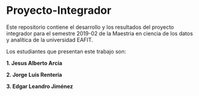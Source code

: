 # Proyecto-Integrador
Este repositorio contiene el desarrollo y los resultados del proyecto integrador para el semestre 2019-02 de la Maestria en ciencia de los datos y analítica de la universidad EAFIT.

Los estudiantes que presentan este trabajo son:

**1. Jesus Alberto Arcia**

**2. Jorge Luis Renteria**

**3. Edgar Leandro Jiménez**
